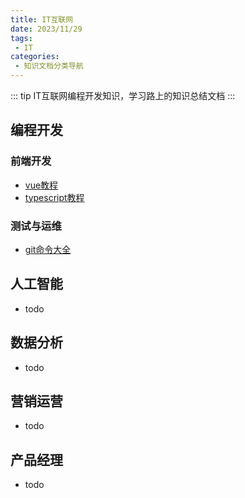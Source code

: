 ```yaml
---
title: IT互联网
date: 2023/11/29
tags:
 - IT
categories:
 - 知识文档分类导航
---
```


::: tip
IT互联网编程开发知识，学习路上的知识总结文档
:::

## 编程开发
### 前端开发
- [vue教程](/docs/vue/day01.md)
- [typescript教程](/docs//typescript/01.md)

### 测试与运维
- [git命令大全](/docs/git/all-commands.md)

## 人工智能
- todo

## 数据分析
- todo

## 营销运营
- todo

## 产品经理
- todo

